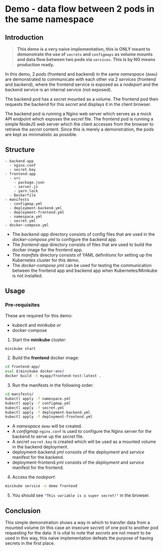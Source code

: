 # Demo - data flow between 2 pods in the same namespace

## Introduction

> **This demo is a very naive implementation, this is ONLY meant to demonstrate
> the use of `secrets` and `configmaps` as volume mounts and data flow between two
> pods via `services`. This is by NO means production ready.**

In this demo, 2 _pods_ (frontend and backend) in the same _namespace_ (`demo`) are
demonstrated to communicate with each other via 2 _services_ (frontend and backend),
where the frontend service is exposed as a _nodeport_ and the backend service is an
internal service (not exposed).

The backend pod has a _secret_ mounted as a volume. The frontend pod then requests
the backend for this _secret_ and displays it in the client browser.

The backend pod is running a Nginx web server which serves as a mock API
endpoint which exposes the _secret_ file.
The frontend pod is running a simple NodeJS web server which the client accesses
from the browser to retrieve the _secret_ content.
Since this is merely a demonstration, the pods are kept as minimalistic as
possible.


## Structure

    - backend-app
      - nginx.conf
      - secret.key
    - frontend-app
      - src
        - package.json
        - server.js
        - yarn.lock
      - Dockerfile
    - manifests
      - configmap.yml
      - deployment-backend.yml
      - deployment-frontend.yml
      - namespace.yml
      - secret.yml
    - docker-compose.yml

  - The _backend-app_ directory consists of config files that are used in the
    _docker-compose.yml_ to configure the backend app.
  - The _frontend-app_ directory consists of files that are used to build the docker
    image for the frontend app.
  - The _manifsts_ directory consists of YAML definitions for setting up the
    Kubernetes cluster for this demo.
  - The _docker-compose.yml_ can be used for testing the communication between the
    frontend app and backend app when Kubernetes/Minikube is not installed.

## Usage

### Pre-requisites

These are required for this demo:

  - kubectl and minikube
  _or_
  - docker-compose

1. Start the **minikube** cluster:

  ```bash
  minikube start
  ```

2. Build the **frontend** docker image:

  ```bash
  cd frontend-app/
  eval $(minikube docker-env)
  docker build -t myapp/frontend-test:latest .
  ```

3. Run the manifests in the following order:

  ```bash
  cd manifests/
  kubectl apply -f namespace.yml
  kubectl apply -f configmap.yml
  kubectl apply -f secret.yml
  kubectl apply -f deployment-backend.yml
  kubectl apply -f deployment-frontend.yml
  ```

  - A _namespace_ `demo` will be created.
  - A _configmap_ `nginx.conf` is used to configure the Nginx server for the
    backend to serve up the _secret_ file.
  - A _secret_ `secret.key` is created which will be used as a mounted volume in
    the backend deployment.
  - deployment-backend.yml consists of the _deployment_ and _service_ manifest
    for the backend.
  - deployment-frontend.yml consists of the _deployment_ and _service_ manifest
    for the frontend.

4. Access the _nodeport_:

  ```bash
  minikube service -n demo frontend
  ```

5. You should see `"This variable is a super secret!"` in the
   browser.

## Conclusion
This simple demonstration shows a way in which to transfer data from a mounted
volume (in this case an insecure _secret_) of one pod to another pod
requesting for the data. It is vital to note that _secrets_ are not meant to be
used in this way, this naive implementation defeats the purpose of having
secrets in the first place.
